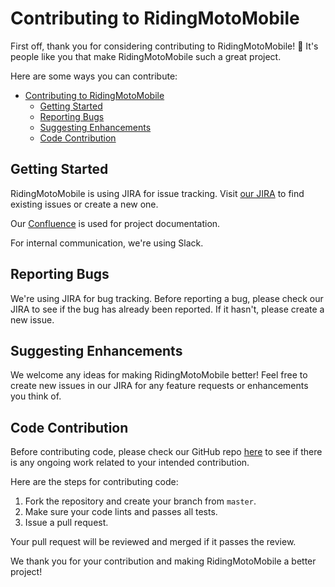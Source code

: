 # Contributing to RidingMotoMobile

First off, thank you for considering contributing to RidingMotoMobile! 🙌 It's people like you that make RidingMotoMobile such a great project.

Here are some ways you can contribute:

- [Contributing to RidingMotoMobile](#contributing-to-ridingmotomobile)
  - [Getting Started](#getting-started)
  - [Reporting Bugs](#reporting-bugs)
  - [Suggesting Enhancements](#suggesting-enhancements)
  - [Code Contribution](#code-contribution)

## Getting Started

RidingMotoMobile is using JIRA for issue tracking. Visit [our JIRA](https://shiftboolean.atlassian.net/jira/software/c/projects/RM/boards/46/backlog?view=detail) to find existing issues or create a new one.

Our [Confluence](https://shiftboolean.atlassian.net/wiki/home) is used for project documentation.

For internal communication, we're using Slack.

## Reporting Bugs

We're using JIRA for bug tracking. Before reporting a bug, please check our JIRA to see if the bug has already been reported. If it hasn't, please create a new issue.

## Suggesting Enhancements

We welcome any ideas for making RidingMotoMobile better! Feel free to create new issues in our JIRA for any feature requests or enhancements you think of.

## Code Contribution

Before contributing code, please check our GitHub repo [here](https://github.com/shiftboolean) to see if there is any ongoing work related to your intended contribution.

Here are the steps for contributing code:

1. Fork the repository and create your branch from `master`.
2. Make sure your code lints and passes all tests.
3. Issue a pull request.

Your pull request will be reviewed and merged if it passes the review.

We thank you for your contribution and making RidingMotoMobile a better project!
